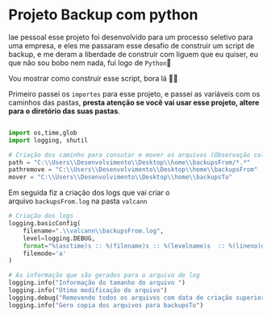 ﻿# Projeto Backup com python
 
Iae pessoal esse projeto foi desenvolvido para um processo seletivo para uma empresa, e eles me passaram esse desafio de construir um script de backup, e me deram a liberdade de construir com liguem que eu quiser, eu que não sou bobo nem nada, fui logo de `Python`🐍

Vou mostrar como construir esse script, bora lá 👨‍💻

Primeiro passei os `importes` para esse projeto, e passei as variáveis com os caminhos das pastas, **presta atenção se você vai usar esse projeto, altere para o diretório das suas pastas**.
~~~Python

import os,time,glob
import logging, shutil

# Criação dos caminho para consutar e mover os arquivos (Observação colocar o seu diretorio da sua maquina).
path = "C:\\Users\\Desenvolvimento\\Desktop\\home\\backupsFrom/*.*"
pathremove = "C:\\Users\\Desenvolvimento\\Desktop\\home\\backupsFrom"
mover = "C:\\Users\\Desenvolvimento\\Desktop\\home\\backupsTo"

~~~


Em seguida fiz a criação dos logs que vai criar o arquivo `backupsFrom.log` na pasta `valcann`

~~~Python
# Criação dos logs
logging.basicConfig(
    filename=".\\valcann\\backupsFrom.log",
    level=logging.DEBUG,
    format="%(asctime)s :: %(filename)s :: %(levelname)s  :: %(lineno)d :: %(message)s",
    filemode='a'
)

# As informação que são gerados para o arquivo de log
logging.info("Informação do tamanho do arquivo ")
logging.info("Útima modificação do arquivo")
logging.debug("Removendo todos os arquivos com data de criação superior a 3 dias")
logging.info("Gero copia dos arquivos para backupsTo")
~~~
